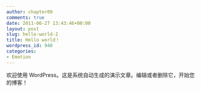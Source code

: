 ```yaml
---
author: chapter09
comments: true
date: 2011-06-27 13:43:46+00:00
layout: post
slug: hello-world-2
title: Hello world！
wordpress_id: 940
categories:
- Emotion
---
```


欢迎使用 WordPress。这是系统自动生成的演示文章。编辑或者删除它，开始您的博客！
